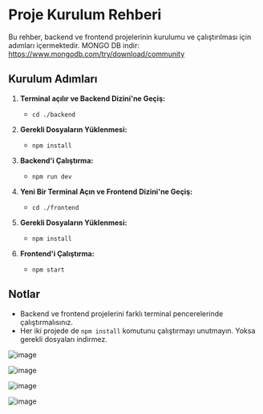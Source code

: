 # Proje Kurulum Rehberi

Bu rehber, backend ve frontend projelerinin kurulumu ve çalıştırılması için adımları içermektedir.
MONGO DB indir: https://www.mongodb.com/try/download/community

## Kurulum Adımları

1. **Terminal açılır ve Backend Dizini'ne Geçiş:**
   - `cd ./backend`

2. **Gerekli Dosyaların Yüklenmesi:**
   - `npm install`

3. **Backend'i Çalıştırma:**
   - `npm run dev`

4. **Yeni Bir Terminal Açın ve Frontend Dizini'ne Geçiş:**
   - `cd ./frontend`

5. **Gerekli Dosyaların Yüklenmesi:**
   - `npm install`

6. **Frontend'i Çalıştırma:**
   - `npm start`

## Notlar

- Backend ve frontend projelerini farklı terminal pencerelerinde çalıştırmalısınız.
- Her iki projede de `npm install` komutunu çalıştırmayı unutmayın. Yoksa gerekli dosyaları indirmez.



![image](https://github.com/user-attachments/assets/29a8860e-9c54-48dc-95db-6d18401e154a)

![image](https://github.com/user-attachments/assets/ab9b22c1-304e-4773-9668-4d7e77031d77)

![image](https://github.com/user-attachments/assets/323d9b4e-b432-4025-a22b-8abceec91f05)

![image](https://github.com/user-attachments/assets/28e3484f-4482-42e6-b1d1-c799f5d656f0)

